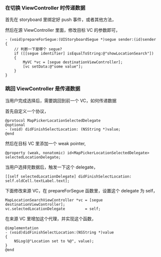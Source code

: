 ### 在切换 ViewController 时传递数据

首先在 storyboard 里绑定好 push 事件，或者其他方法，

然后在源 ViewController 里面，修改目标 VC 的参数即可，

```
- (void)prepareForSegue:(UIStoryboardSegue *)segue sender:(id)sender
{    
    // 判断一下是哪个 segue?
    if ([[segue identifier] isEqualToString:@"showLocationSearch"])
    {
        MyVC *vc = [segue destinationViewController];
        [vc setData:@"some value"];
    }
}
```

### 跳回 ViewController 是传递数据

当用户完成选择后，需要跳回到前一个 VC，如何传递数据

首先自定义一个协议，

```
@protocol MapPickerLocationSelectedDelegate
@optional
- (void) didFinishSelectLocation: (NSString *)value;
@end
```

然后在目标 VC 里添加一个 weak pointer,

```
@property (weak, nonatomic) id<MapPickerLocationSelectedDelegate> selectedLocationDelegate;
```

当用户选择完数据后，触发一下这个 delegate，

```
[[self selectedLocationDelegate] didFinishSelectLocation: self.oldCell.textLabel.text];
```

下面修改来源 VC，在 prepareForSegue 函数里，设置这个 delegate 为 self，

```
MapLocationSearchViewController *vc = [segue destinationViewController];
vc.selectedLocationDelegate         = self;
```

在来源 VC 里增加这个代理，并实现这个函数，

```
@implementation
- (void)didFinishSelectLocation:(NSString *)value
{
    NSLog(@"Location set to %@", value);
}
@end
```



